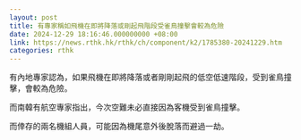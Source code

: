 ```yaml
---
layout: post
title: 有專家稱如飛機在即將降落或剛起飛階段受雀鳥撞擊會較為危險
date: 2024-12-29 18:16:46.000000000 +08:00
link: https://news.rthk.hk/rthk/ch/component/k2/1785380-20241229.htm
categories: rthk
---
```


有內地專家認為，如果飛機在即將降落或者剛剛起飛的低空低速階段，受到雀鳥撞擊，會較為危險。

而南韓有航空專家指出，今次空難未必直接因為客機受到雀鳥撞擊。

而倖存的兩名機組人員，可能因為機尾意外後脫落而避過一劫。
